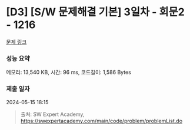 # [D3] [S/W 문제해결 기본] 3일차 - 회문2 - 1216 

[문제 링크](https://swexpertacademy.com/main/code/problem/problemDetail.do?contestProbId=AV14Rq5aABUCFAYi) 

### 성능 요약

메모리: 13,540 KB, 시간: 96 ms, 코드길이: 1,586 Bytes

### 제출 일자

2024-05-15 18:15



> 출처: SW Expert Academy, https://swexpertacademy.com/main/code/problem/problemList.do